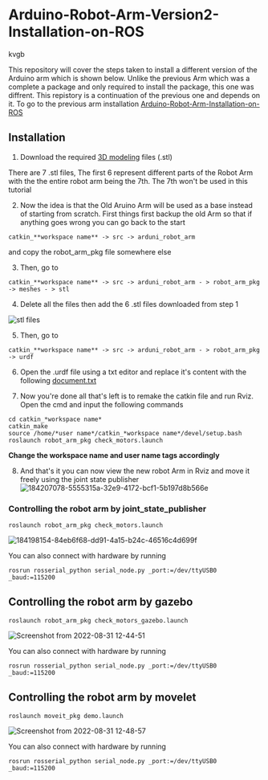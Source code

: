 # Arduino-Robot-Arm-Version2-Installation-on-ROS
kvgb

This repository will cover the steps taken to install a different version of the Arduino arm which is shown below. Unlike the previous Arm which was a complete a package and only required to install the package, this one was diffrent. This repistory is a continuation of the previous one and depends on it. To go to the previous arm installation [Arduino-Robot-Arm-Installation-on-ROS](https://github.com/Yahya19933/Arduino-Robot-Arm-Installation-on-ROS.git) 


## Installation
1. Download the required [3D modeling](https://drive.google.com/drive/folders/18E0vgwkuOhObBcaOVkfFNj-FnycijkbE) files (.stl)

There are 7 .stl files, The first 6 represent different parts of the Robot Arm with the the entire robot arm being the 7th. The 7th won't be used in this tutorial

2. Now the idea is that the Old Aruino Arm will be used as a base instead of starting from scratch. First things first backup the old Arm so that if anything goes wrong you can go back to the start
```
catkin_**workspace name** -> src -> arduni_robot_arm  
```
and copy the robot_arm_pkg file somewhere else

3. Then, go to 
```
catkin_**workspace name** -> src -> arduni_robot_arm - > robot_arm_pkg -> meshes - > stl 
```

4. Delete all the files then add the 6 .stl files downloaded from step 1

![stl files](https://user-images.githubusercontent.com/90250848/187870149-e5794ec5-6e5c-4a81-8ba7-f245bbdc7f33.png)

5. Then, go to 
```
catkin_**workspace name** -> src -> arduni_robot_arm - > robot_arm_pkg -> urdf 
```

6. Open the .urdf file using a txt editor and replace it's content with the following
[document.txt](https://github.com/Kalal0/Arduino-Robot-arm-V2-installation/files/9310677/document.txt)


7.  Now you're done all that's left is to remake the catkin file and run Rviz. Open the cmd and input the following commands
```
cd catkin_*workspace name*
catkin_make
source /home/*user name*/catkin_*workspace name*/devel/setup.bash
roslaunch robot_arm_pkg check_motors.launch 
```
**Change the workspace name and user name tags accordingly**

8. And that's it you can now view the new robot Arm in Rviz and move it freely using the joint state publisher
![184207078-5555315a-32e9-4172-bcf1-5b197d8b566e](https://user-images.githubusercontent.com/90250848/187873160-00e5521b-2ebf-488d-8059-7c43680becc9.gif)




### Controlling the robot arm by joint_state_publisher
```
roslaunch robot_arm_pkg check_motors.launch
```

![184198154-84eb6f68-dd91-4a15-b24c-46516c4d699f](https://user-images.githubusercontent.com/90250848/187872907-22d69ef8-5e0e-4dc6-85d7-49a302861801.png)


You can also connect with hardware by running
```
rosrun rosserial_python serial_node.py _port:=/dev/ttyUSB0 _baud:=115200
```

## Controlling the robot arm by  gazebo
```
roslaunch robot_arm_pkg check_motors_gazebo.launch
```

![Screenshot from 2022-08-31 12-44-51](https://user-images.githubusercontent.com/90250848/187872961-8a218d25-cb4d-4486-b851-733dc3771e57.png)


You can also connect with hardware by running
```
rosrun rosserial_python serial_node.py _port:=/dev/ttyUSB0 _baud:=115200
```


## Controlling the robot arm by movelet
```
roslaunch moveit_pkg demo.launch
```

![Screenshot from 2022-08-31 12-48-57](https://user-images.githubusercontent.com/90250848/187873040-96342a79-1089-442a-bb83-d19bd8d3cee3.png)


You can also connect with hardware by running
```
rosrun rosserial_python serial_node.py _port:=/dev/ttyUSB0 _baud:=115200
```

